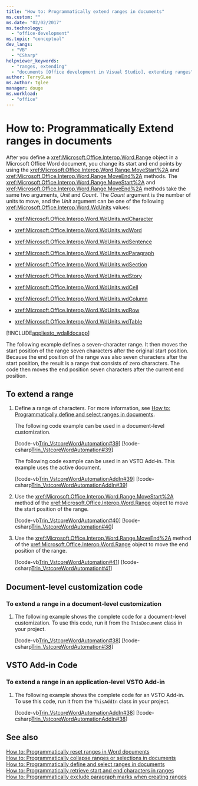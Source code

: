 ```yaml
---
title: "How to: Programmatically extend ranges in documents"
ms.custom: ""
ms.date: "02/02/2017"
ms.technology: 
  - "office-development"
ms.topic: "conceptual"
dev_langs: 
  - "VB"
  - "CSharp"
helpviewer_keywords: 
  - "ranges, extending"
  - "documents [Office development in Visual Studio], extending ranges"
author: TerryGLee
ms.author: tglee
manager: douge
ms.workload: 
  - "office"
---
```

# How to: Programmatically Extend ranges in documents
  After you define a <xref:Microsoft.Office.Interop.Word.Range> object in a Microsoft Office Word document, you change its start and end points by using the <xref:Microsoft.Office.Interop.Word.Range.MoveStart%2A> and <xref:Microsoft.Office.Interop.Word.Range.MoveEnd%2A> methods. The <xref:Microsoft.Office.Interop.Word.Range.MoveStart%2A> and <xref:Microsoft.Office.Interop.Word.Range.MoveEnd%2A> methods take the same two arguments, *Unit* and *Count*. The *Count* argument is the number of units to move, and the *Unit* argument can be one of the following <xref:Microsoft.Office.Interop.Word.WdUnits> values:  
  
-   <xref:Microsoft.Office.Interop.Word.WdUnits.wdCharacter>  
  
-   <xref:Microsoft.Office.Interop.Word.WdUnits.wdWord>  
  
-   <xref:Microsoft.Office.Interop.Word.WdUnits.wdSentence>  
  
-   <xref:Microsoft.Office.Interop.Word.WdUnits.wdParagraph>  
  
-   <xref:Microsoft.Office.Interop.Word.WdUnits.wdSection>  
  
-   <xref:Microsoft.Office.Interop.Word.WdUnits.wdStory>  
  
-   <xref:Microsoft.Office.Interop.Word.WdUnits.wdCell>  
  
-   <xref:Microsoft.Office.Interop.Word.WdUnits.wdColumn>  
  
-   <xref:Microsoft.Office.Interop.Word.WdUnits.wdRow>  
  
-   <xref:Microsoft.Office.Interop.Word.WdUnits.wdTable>  
  
 [!INCLUDE[appliesto_wdalldocapp](../vsto/includes/appliesto-wdalldocapp-md.md)]  
  
 The following example defines a seven-character range. It then moves the start position of the range seven characters after the original start position. Because the end position of the range was also seven characters after the start position, the result is a range that consists of zero characters. The code then moves the end position seven characters after the current end position.  
  
## To extend a range  
  
1.  Define a range of characters. For more information, see [How to: Programmatically define and select ranges in documents](../vsto/how-to-programmatically-define-and-select-ranges-in-documents.md).  
  
     The following code example can be used in a document-level customization.  
  
     [!code-vb[Trin_VstcoreWordAutomation#39](../vsto/codesnippet/VisualBasic/Trin_VstcoreWordAutomationVB/ThisDocument.vb#39)]
     [!code-csharp[Trin_VstcoreWordAutomation#39](../vsto/codesnippet/CSharp/Trin_VstcoreWordAutomationCS/ThisDocument.cs#39)]  
  
     The following code example can be used in an VSTO Add-in. This example uses the active document.  
  
     [!code-vb[Trin_VstcoreWordAutomationAddIn#39](../vsto/codesnippet/VisualBasic/Trin_VstcoreWordAutomationAddIn/ThisAddIn.vb#39)]
     [!code-csharp[Trin_VstcoreWordAutomationAddIn#39](../vsto/codesnippet/CSharp/Trin_VstcoreWordAutomationAddIn/ThisAddIn.cs#39)]  
  
2.  Use the <xref:Microsoft.Office.Interop.Word.Range.MoveStart%2A> method of the <xref:Microsoft.Office.Interop.Word.Range> object to move the start position of the range.  
  
     [!code-vb[Trin_VstcoreWordAutomation#40](../vsto/codesnippet/VisualBasic/Trin_VstcoreWordAutomationVB/ThisDocument.vb#40)]
     [!code-csharp[Trin_VstcoreWordAutomation#40](../vsto/codesnippet/CSharp/Trin_VstcoreWordAutomationCS/ThisDocument.cs#40)]  
  
3.  Use the <xref:Microsoft.Office.Interop.Word.Range.MoveEnd%2A> method of the <xref:Microsoft.Office.Interop.Word.Range> object to move the end position of the range.  
  
     [!code-vb[Trin_VstcoreWordAutomation#41](../vsto/codesnippet/VisualBasic/Trin_VstcoreWordAutomationVB/ThisDocument.vb#41)]
     [!code-csharp[Trin_VstcoreWordAutomation#41](../vsto/codesnippet/CSharp/Trin_VstcoreWordAutomationCS/ThisDocument.cs#41)]  
  
## Document-level customization code  
  
### To extend a range in a document-level customization  
  
1.  The following example shows the complete code for a document-level customization. To use this code, run it from the `ThisDocument` class in your project.  
  
     [!code-vb[Trin_VstcoreWordAutomation#38](../vsto/codesnippet/VisualBasic/Trin_VstcoreWordAutomationVB/ThisDocument.vb#38)]
     [!code-csharp[Trin_VstcoreWordAutomation#38](../vsto/codesnippet/CSharp/Trin_VstcoreWordAutomationCS/ThisDocument.cs#38)]  
  
## VSTO Add-in Code  
  
### To extend a range in an application-level VSTO Add-in  
  
1.  The following example shows the complete code for an VSTO Add-in. To use this code, run it from the `ThisAddIn` class in your project.  
  
     [!code-vb[Trin_VstcoreWordAutomationAddIn#38](../vsto/codesnippet/VisualBasic/Trin_VstcoreWordAutomationAddIn/ThisAddIn.vb#38)]
     [!code-csharp[Trin_VstcoreWordAutomationAddIn#38](../vsto/codesnippet/CSharp/Trin_VstcoreWordAutomationAddIn/ThisAddIn.cs#38)]  
  
## See also  
 [How to: Programmatically reset ranges in Word documents](../vsto/how-to-programmatically-reset-ranges-in-word-documents.md)   
 [How to: Programmatically collapse ranges or selections in documents](../vsto/how-to-programmatically-collapse-ranges-or-selections-in-documents.md)   
 [How to: Programmatically define and select ranges in documents](../vsto/how-to-programmatically-define-and-select-ranges-in-documents.md)   
 [How to: Programmatically retrieve start and end characters in ranges](../vsto/how-to-programmatically-retrieve-start-and-end-characters-in-ranges.md)   
 [How to: Programmatically exclude paragraph marks when creating ranges](../vsto/how-to-programmatically-exclude-paragraph-marks-when-creating-ranges.md)  
  